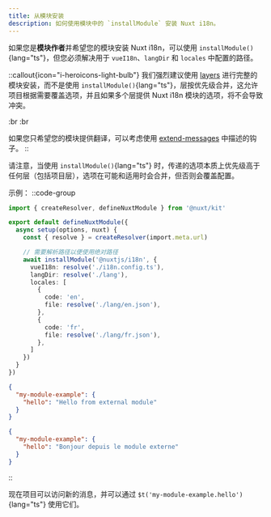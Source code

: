 ```yaml
---
title: 从模块安装
description: 如何使用模块中的 `installModule` 安装 Nuxt i18n。
---
```


如果您是**模块作者**并希望您的模块安装 Nuxt i18n，可以使用 `installModule()`{lang="ts"}，但您必须解决用于 `vueI18n`、`langDir` 和 `locales` 中配置的路径。

::callout{icon="i-heroicons-light-bulb"}
我们强烈建议使用 [layers](/docs/guide/layers) 进行完整的模块安装，而不是使用 `installModule()`{lang="ts"}，层按优先级合并，这允许项目根据需要覆盖选项，并且如果多个层提供 Nuxt i18n 模块的选项，将不会导致冲突。

:br :br

如果您只希望您的模块提供翻译，可以考虑使用 [extend-messages](/docs/guide/extend-messages) 中描述的钩子。
::

请注意，当使用 `installModule()`{lang="ts"} 时，传递的选项本质上优先级高于任何层（包括项目层），选项在可能和适用时会合并，但否则会覆盖配置。

示例：
::code-group

```ts [my-module-example/module.ts]
import { createResolver, defineNuxtModule } from '@nuxt/kit'

export default defineNuxtModule({
  async setup(options, nuxt) {
    const { resolve } = createResolver(import.meta.url)

    // 需要解析路径以便使用绝对路径
    await installModule('@nuxtjs/i18n', {
      vueI18n: resolve('./i18n.config.ts'),
      langDir: resolve('./lang'),
      locales: [
        {
          code: 'en',
          file: resolve('./lang/en.json'),
        },
        {
          code: 'fr',
          file: resolve('./lang/fr.json'),
        },
      ]
    })
  }
})
```

```json [lang/en.json]
{
  "my-module-example": {
    "hello": "Hello from external module"
  }
}
```

```json [lang/fr.json]
{
  "my-module-example": {
    "hello": "Bonjour depuis le module externe"
  }
}
```

::

现在项目可以访问新的消息，并可以通过 `$t('my-module-example.hello')`{lang="ts"} 使用它们。
